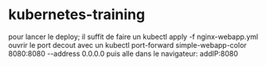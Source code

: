 # kubernetes-training
pour lancer le deploy; il suffit de faire un 
 kubectl apply -f nginx-webapp.yml
 ouvrir le port decout avec un  kubectl port-forward simple-webapp-color 8080:8080 --address 0.0.0.0
 puis alle dans le navigateur: addIP:8080
